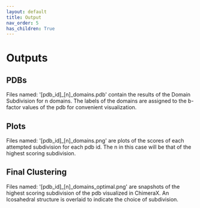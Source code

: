 ```yaml
---
layout: default
title: Output
nav_order: 5
has_children: True
---
```


# Outputs

## PDBs
Files named: '[pdb_id]_[n]_domains.pdb' contain the results of the Domain Subdivision for n domains.
The labels of the domains are assigned to the b-factor values of the pdb for convenient visualization.

## Plots
Files named: '[pdb_id]_[n]_domains.png' are plots of the scores of each attempted subdivision for each pdb id.
The n in this case will be that of the highest scoring subdivision.

## Final Clustering
Files named: '[pdb_id]_[n]_domains_optimal.png' are snapshots of the highest scoring subdivision of the pdb
visualized in ChimeraX. An Icosahedral structure is overlaid to indicate the choice of subdivision.
